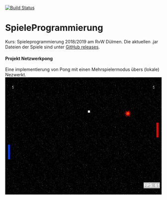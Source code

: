 [![Build Status](https://travis-ci.com/ScholliYT/SpieleProgrammierung.svg?branch=master)](https://travis-ci.com/ScholliYT/SpieleProgrammierung)
# SpieleProgrammierung
Kurs: Spieleprogrammierung 2018/2019 am RvW Dülmen.
Die aktuellen .jar Dateien der Spiele sind unter [GitHub releases](https://github.com/ScholliYT/SpieleProgrammierung/releases).


#### Projekt Netzwerkpong
Eine implementierung von Pong mit einen Mehrspielermodus übers (lokale) Nezwerkt.
[![networkpong](doc/netzwerkpong.png)](https://github.com/ScholliYT/SpieleProgrammierung/tree/master/projects/network-pong_maven)

